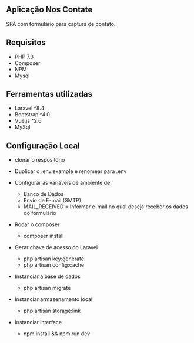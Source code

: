 ## Aplicação Nos Contate
SPA com formulário para captura de contato.

## Requisitos

 - PHP 7.3
 - Composer
 - NPM
 - Mysql

## Ferramentas utilizadas

 - Laravel ^8.4
 - Bootstrap ^4.0
 - Vue.js ^2.6
 - MySql

## Configuração Local

- clonar o respositório

- Duplicar o .env.example e renomear para .env

- Configurar as variáveis de ambiente de:
    - Banco de Dados
    - Envio de E-mail (SMTP)
    - MAIL_RECEIVED = Informar e-mail no qual deseja receber os dados do formulário

- Rodar o composer
    - composer install

- Gerar chave de acesso do Laravel
    - php artisan key:generate
    - php artisan config:cache

- Instanciar a base de dados
    - php artisan migrate

- Instanciar armazenamento local
    - php artisan storage:link

- Instanciar interface
    - npm install && npm run dev

